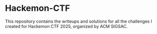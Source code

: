 # Hackemon-CTF
This repository contains the writeups and solutions for all the challenges I created for Hackemon CTF 2025, organized by ACM SIGSAC.
